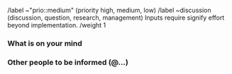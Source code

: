/label ~"prio::medium" (priority high, medium, low)
/label ~discussion (discussion, question, research, management) Inputs require signify effort beyond implementation.
/weight 1
### What is on your mind


### Other people to be informed (@...)
